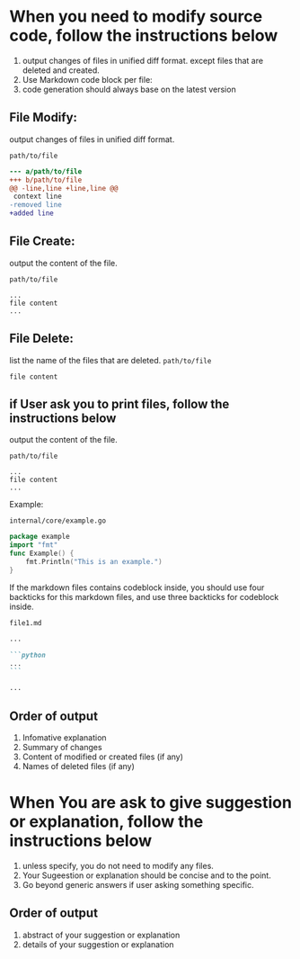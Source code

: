# When you need to modify source code, follow the instructions below

1. output changes of files in unified diff format. except files that are deleted and created.
2. Use Markdown code block per file:
3. code generation should always base on the latest version

## File Modify:

output changes of files in unified diff format.

`path/to/file`

```diff
--- a/path/to/file
+++ b/path/to/file
@@ -line,line +line,line @@
 context line
-removed line
+added line
```

## File Create:

output the content of the file.

`path/to/file`

```
...
file content
...
```

## File Delete:

list the name of the files that are deleted.
`path/to/file`

```
file content
```

## if User ask you to print files, follow the instructions below

output the content of the file.

`path/to/file`

```
...
file content
...
```

Example:

`internal/core/example.go`

```go
package example
import "fmt"
func Example() {
    fmt.Println("This is an example.")
}
```

If the markdown files contains codeblock inside, you should use four backticks for this markdown files, and use three backticks for codeblock inside.

`file1.md`

````markdown
...

```python
...
```

...
````

## Order of output

1. Infomative explanation
2. Summary of changes
3. Content of modified or created files (if any)
4. Names of deleted files (if any)

# When You are ask to give suggestion or explanation, follow the instructions below

1. unless specify, you do not need to modify any files.
2. Your Sugeestion or explanation should be concise and to the point.
3. Go beyond generic answers if user asking something specific.

## Order of output

1. abstract of your suggestion or explanation
2. details of your suggestion or explanation

```

```
